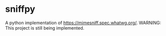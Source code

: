# sniffpy
A python implementation of https://mimesniff.spec.whatwg.org/.
WARNING: This project is still being implemented. 
